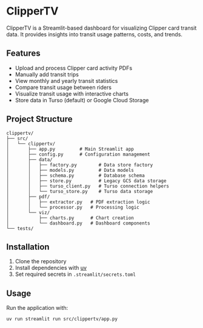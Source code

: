 # ClipperTV

ClipperTV is a Streamlit-based dashboard for visualizing Clipper card transit data. It provides insights into transit usage patterns, costs, and trends.

## Features

- Upload and process Clipper card activity PDFs
- Manually add transit trips
- View monthly and yearly transit statistics
- Compare transit usage between riders
- Visualize transit usage with interactive charts
- Store data in Turso (default) or Google Cloud Storage

## Project Structure

```
clippertv/
├── src/
│   └── clippertv/
│       ├── app.py         # Main Streamlit app
│       ├── config.py      # Configuration management
│       ├── data/
│       │   ├── factory.py        # Data store factory
│       │   ├── models.py         # Data models
│       │   ├── schema.py         # Database schema
│       │   ├── store.py          # Legacy GCS data storage
│       │   ├── turso_client.py   # Turso connection helpers
│       │   └── turso_store.py    # Turso data storage
│       ├── pdf/
│       │   ├── extractor.py   # PDF extraction logic
│       │   └── processor.py   # Processing logic
│       └── viz/
│           ├── charts.py      # Chart creation
│           └── dashboard.py   # Dashboard components
└── tests/
```

## Installation

1. Clone the repository
2. Install dependencies with [uv](https://github.com/astral-sh/uv)
3. Set required secrets in `.streamlit/secrets.toml`

## Usage

Run the application with:

```bash
uv run streamlit run src/clippertv/app.py
```
